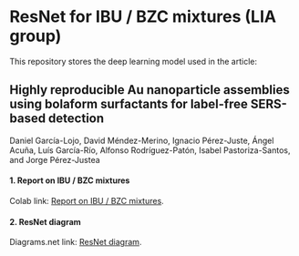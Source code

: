 # ResNet for IBU / BZC mixtures (LIA group)

This repository stores the deep learning model used in the article: 

## Highly reproducible Au nanoparticle assemblies using bolaform surfactants for label-free SERS-based detection

Daniel García-Lojo, David Méndez-Merino, Ignacio Pérez-Juste, Ángel Acuña, Luís García-Río, Alfonso Rodríguez-Patón, Isabel Pastoriza-Santos, and Jorge Pérez-Justea
 
#### 1. Report on IBU / BZC mixtures

Colab link: [Report on IBU / BZC mixtures](https://drive.google.com/file/d/1MYtpFGrgW1pzLue1zUsUAD5oSRxcJAuU/view?usp=sharing).

#### 2. ResNet diagram

Diagrams.net link: [ResNet diagram](https://app.diagrams.net/#G1MYtpFGrgW1pzLue1zUsUAD5oSRxcJAuU).

